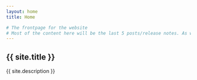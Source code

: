 ```yaml
---
layout: home
title: Home

# The frontpage for the website
# Most of the content here will be the last 5 posts/release notes. As well as links to the latest release or at least where to download them
---
```



## {{ site.title }}

{{ site.description }}